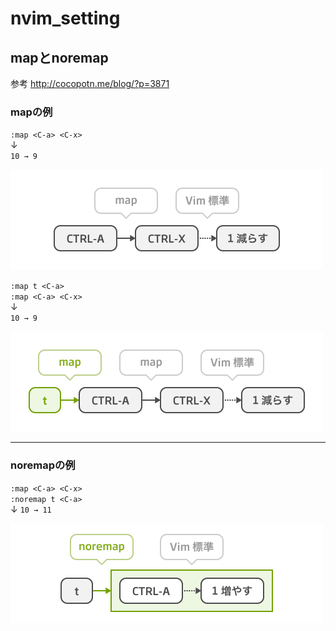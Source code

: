 # nvim_setting



## mapとnoremap

参考
<http://cocopotn.me/blog/?p=3871>


### mapの例
`:map <C-a> <C-x>`  
↓  
`10 → 9`

![alt text](https://raw.githubusercontent.com/Snhgo/img/master/nvim/map_ax.png)


`:map t <C-a>`  
`:map <C-a> <C-x>`  
↓  
`10 → 9`

![alt text](https://raw.githubusercontent.com/Snhgo/img/master/nvim/map_tax.png)

***

### noremapの例
`:map <C-a> <C-x>`  
`:noremap t <C-a>`  
↓
`10 → 11`

![alt text](https://raw.githubusercontent.com/Snhgo/img/master/nvim/noremap_ta.png)

